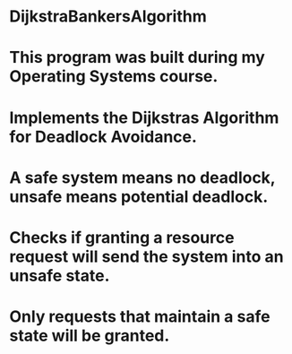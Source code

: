 # DijkstraBankersAlgorithm
# This program was built during my Operating Systems course. 
# Implements the Dijkstras Algorithm for Deadlock Avoidance.
# A safe system means no deadlock, unsafe means potential deadlock. 
# Checks if granting a resource request will send the system into an unsafe state. 
# Only requests that maintain a safe state will be granted. 
